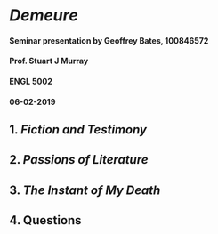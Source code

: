 # *Demeure*
#### Seminar presentation by Geoffrey Bates, 100846572
#### Prof. Stuart J Murray
#### ENGL 5002
#### 06-02-2019

## 1. *Fiction and Testimony*

## 2. *Passions of Literature*

## 3. *The Instant of My Death*

## 4. Questions

